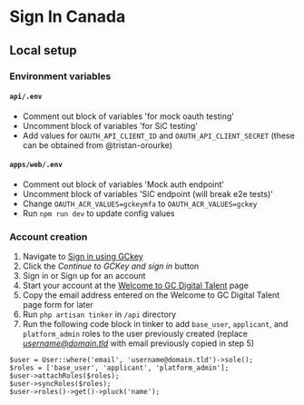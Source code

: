 # Sign In Canada

## Local setup

### Environment variables

#### `api/.env`

- Comment out block of variables 'for mock oauth testing'
- Uncomment block of variables 'for SiC testing'
- Add values for `OAUTH_API_CLIENT_ID` and `OAUTH_API_CLIENT_SECRET` (these can be obtained from @tristan-orourke)

#### `apps/web/.env`

- Comment out block of variables 'Mock auth endpoint'
- Uncomment block of variables 'SiC endpoint (will break e2e tests)'
- Change `OAUTH_ACR_VALUES=gckeymfa` to `OAUTH_ACR_VALUES=gckey`
- Run `npm run dev` to update config values

### Account creation

1. Navigate to [Sign in using GCkey](http://localhost:8000/en/login-info)
2. Click the _Continue to GCKey and sign in_ button
3. Sign in or Sign up for an account
4. Start your account at the [Welcome to GC Digital Talent](http://localhost:8000/en/create-account) page
5. Copy the email address entered on the Welcome to GC Digital Talent page form for later
6. Run `php artisan tinker` in `/api` directory
7. Run the following code block in tinker to add `base_user`, `applicant`, and `platform_admin` roles to the user previously created (replace *username@domain.tld* with email previously copied in step 5)

```
$user = User::where('email', 'username@domain.tld')->sole();
$roles = ['base_user', 'applicant', 'platform_admin'];
$user->attachRoles($roles);
$user->syncRoles($roles);
$user->roles()->get()->pluck('name');
```
